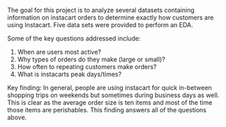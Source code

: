 The goal for this project is to analyze several datasets containing information on instacart orders to determine exactly how customers are using Instacart. Five data sets were provided to perform an EDA.

Some of the key questions addressed include:
1. When are users most active?
2. Why types of orders do they make (large or small)?
3. How often to repeating customers make orders?
4. What is instacarts peak days/times?

Key finding: 
In general, people are using instacart for quick in-between shopping trips on weekends but sometimes during business days as well. This is clear as the average order size is ten items and most of the time those items are perishables. This finding answers all of the questions above.

